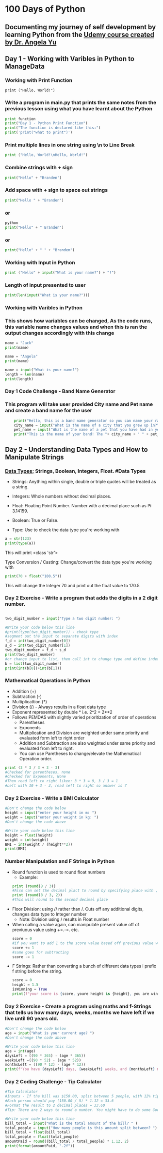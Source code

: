 # 100 Days of Python
## Documenting my journey of self development by learning Python from the [Udemy course created by Dr. Angela Yu](https://www.udemy.com/course/100-days-of-code/) 

## Day 1 - Working with Varibles in Python to ManageData
### Working with Print Function

    print ("Hello, World!")

### Write a program in main.py that prints the same notes from the previous lesson using what you have learnt about the Python 
``` python  
print function
print("Day 1 - Python Print Function")
print("The function is declared like this:")
print('print("what to print")')
```
### Print multiple lines in one string using \n to Line Break
``` python
print ("Hello, World!\nHello, World!")
```
### Combine strings with + sign
``` python
print("Hello" + "Branden")
```
### Add space with + sign to space out strings
``` python
print("Hello " + "Branden")
```
### or
``` python
python
print("Hello" + " Branden")
```
### or
``` python
print("Hello" + " " + "Branden")
```
### Working with Input in Python
``` python
print ("Hello" + input("What is your name?") + "!")
```
### Length of input presented to user
``` python
print(len(input("What is your name?")))
```
### Working with Varibles in Python 
### This shows how variables can be changed, As the code runs, this variable name changes values and when this is ran the output changes accordingly with this change
``` python
name = "Jack"
print(name)

name = "Angela"
print(name)

name = input("What is your name?")
length = len(name)
print(length)
```
### Day 1 Code Challenge - Band Name Generator
### This program will take user provided City name and Pet name and create a band name for the user
``` python
    print("Hello, this is a band name generator so you can name your rad new band!")
    city_name = input("What is the name of a city that you grew up in?\n ")
    pet_name = input("What is the name of a pet that you have had in your life?\n ")
    print("This is the name of your band! The "+ city_name + " " + pet_name + "'s")
```
##  Day 2 - Understanding Data Types and How to Manipulate Strings

### [Data Types;](https://www.w3schools.com/python/python_datatypes.asp) Strings, Boolean, Integers, Float. #Data Types

* Strings: Anything within single, double or triple quotes will be treated as a string.

* Integers: Whole numbers without decimal places.

* Float: Floating Point Number. Number with a decimal place such as Pi 3.14159.

* Boolean: True or False.

* Type: Use to check the data type you're working with
``` python
a = str(123)
print(type(a))
```
This will print <class 'str'>

Type Conversion / Casting: Change/convert the data type you're working with
``` python
print(70 + float("100.5"))
```
This will change the Integer 70 and print out the float value to 170.5

### Day 2 Exercise - Write a program that adds the digits in a 2 digit number.
```python

two_digit_number = input("Type a two digit number: ")

#Write your code below this line
#print(type(two_digit_number)) - check type
#segment out the input to separate digits with index
f_d = int(two_digit_number[0])
s_d = int(two_digit_number[1])
two_digit_number = f_d + s_d
print(two_digit_number)
#or change input to list, then call int to change type and define index place for digits 
b = list(two_digit_number)
print(int(b[0])+int(b[1]))
```
### Mathematical Operations in Python

* Addition (+)
* Subtraction (-) 
* Multiplicattion (*)
* Division (/) - Always results in a float data type
* Exponent represented by double * i.e. 2^2 = 2**2
* Follows PEMDAS with slightly varied prioritization of order of operations
  - Parentheses
  - Exponents
  - Multiplication and Division are weighted under same priority and evaluated form left to right order
  - Addition and Subtraction are also weighted under same priority and evaluated from left to right.
  - You can use Paretheses to change/elevate the Mathematical Operation order.
``` python
print (3 * 3 / 3 + 3 - 3)
#Checked for parentheses, none
#Checked for Exponents, None
#Then read left to right likee: 3 * 3 = 9, 3 / 3 = 1
#Left with 10 + 3 - 3, read left to right so answer is 7
```
### Day 2 Exercise - Write a BMI Calculator
``` python
#Don't change the code below
height = input("enter your height in m: ")
weight = input("enter your weight in kg: ")
#Don't change the code above

#Write your code below this line
height = float(height)
weight = int(weight)
BMI = int(weight / (height**2))
print(BMI)
```
### Number Manipulation and F Strings in Python 

* Round function is used to round float numbers
  - Example:
  ``` python
  print (round(8 / 3))
  #Also can set the decimal plact to round by specifying place with , [insert_integer]
  print (round(8 / 3, 2))
  #This will round to the second decimal place
  ```
* Floor Division: using // rather than /. Cuts off any additional digits, changes data type to Integer number
  - Note: Division using / results in Float number
* When calling a value again, can manipulate present value off of previuous value using +=.-=. etc.
  ``` python
  score = 0
  #if you want to add 1 to the score value based off previous value write this
  score += 1
  #same goes for subtracting
  score -= 1
  ```
* F Strings: Rather than converting a bunch of different data types i prefix f string before the string.
    ``` python
    score = 0
    height = 1.5
    isWinning = True
    print(f"your score is {score, youre height is {height}, you are winning is {isWinning}")
    ```
### Day 2 Exercise - Create a program using maths and f-Strings that tells us how many days, weeks, months we have left if we live until 90 years old.
``` python
#Don't change the code below
age = input("What is your current age? ")
#Don't change the code above

#Write your code below this line
age = int(age)
daysLeft = ((90 * 365) - (age * 365))
weeksLeft =((90 * 52) - (age * 52))
monthsLeft = ((90 * 12) - (age * 12))
print(f"You have {daysLeft} days, {weeksLeft} weeks, and {monthsLeft} months left.")
```
### Day 2 Coding Challenge - Tip Calculator

``` python
#Tip Calculator
#Inputs - If the bill was $150.00, split between 5 people, with 12% tip. 
#Each person should pay (150.00 / 5) * 1.12 = 33.6
#Format the result to 2 decimal places = 33.60
#Tip: There are 2 ways to round a number. You might have to do some Googling to solve this.

#Write your code below this line
bill_total = input("What is the total amount of the bill? " )
total_people = input("How many people is this amount split between? ")
bill_total = float(bill_total)
total_people = float(total_people)
amountPaid = round((bill_total / total_people) * 1.12, 2)
print(format(amountPaid, ".2f"))
```
